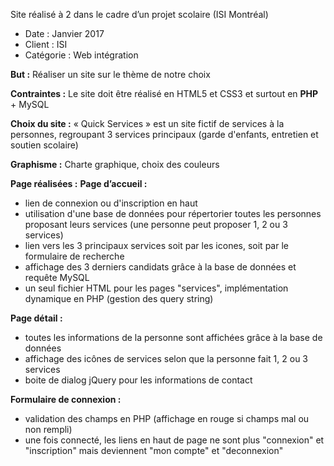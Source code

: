 Site réalisé à 2 dans le cadre d’un projet scolaire (ISI Montréal) 

- Date : Janvier 2017 
- Client : ISI 
- Catégorie : Web intégration


**But :** Réaliser un site sur le thème de notre choix 

**Contraintes :** Le site doit être réalisé en HTML5 et CSS3 et surtout en **PHP** + MySQL

**Choix du site :** « Quick Services » est un site fictif de services à la personnes, regroupant 3 services principaux (garde d'enfants, entretien et soutien scolaire)

**Graphisme :** Charte graphique, choix des couleurs 

**Page réalisées :**
**Page d’accueil :** 
- lien de connexion ou d'inscription en haut
- utilisation d'une base de données pour répertorier toutes les personnes proposant leurs services (une personne peut proposer 1, 2 ou 3 services)
- lien vers les 3 principaux services soit par les icones, soit par le formulaire de recherche 
- affichage des 3 derniers candidats grâce à la base de données et requête MySQL
- un seul fichier HTML pour les pages "services", implémentation dynamique en PHP (gestion des query string)

**Page détail :** 
- toutes les informations de la personne sont affichées grâce à la base de données 
- affichage des icônes de services selon que la personne fait 1, 2 ou 3 services
- boite de dialog jQuery pour les informations de contact

**Formulaire de connexion :**
- validation des champs en PHP (affichage en rouge si champs mal ou non rempli)
- une fois connecté, les liens en haut de page ne sont plus "connexion" et "inscription" mais deviennent "mon compte" et "deconnexion" 
